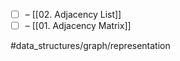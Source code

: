 - [ ] – [[02. Adjacency List]]
- [ ] – [[01. Adjacency Matrix]]

#data_structures/graph/representation